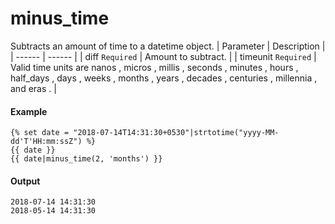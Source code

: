 # minus_time
Subtracts an amount of time to a datetime object.
| Parameter | Description | 
|  ------  |  ------  | 
| diff `Required` | Amount to subtract. | 
| timeunit `Required` | Valid time units are nanos , micros , millis , seconds , minutes , hours , half_days , days , weeks , months , years , decades , centuries , millennia , and eras . | 


#### Example
```jinja2
{% set date = "2018-07-14T14:31:30+0530"|strtotime("yyyy-MM-dd'T'HH:mm:ssZ") %}
{{ date }}
{{ date|minus_time(2, 'months') }}
```

#### Output
```jinja2
2018-07-14 14:31:30
2018-05-14 14:31:30
```


